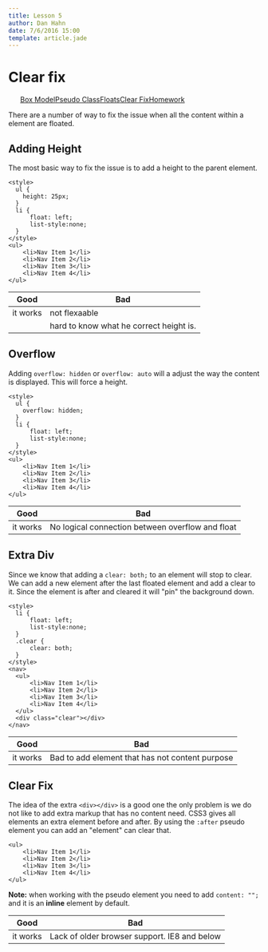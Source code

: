 ```yaml
---
title: Lesson 5
author: Dan Hahn
date: 7/6/2016 15:00
template: article.jade
---
```


# Clear fix

* [Box Model]()
* [Pseudo Class](pseudo.html)
* [Floats](floats.html)
* [Clear Fix](clear-fix.html)
* [Homework](homework.html)

There are a number of way to fix the issue when all the content within a element are floated.

## Adding Height

The most basic way to fix the issue is to add a height to the parent element.

    <style>
      ul {
        height: 25px;
      }
      li {
          float: left;
          list-style:none;
      }
    </style>
    <ul>
        <li>Nav Item 1</li>
        <li>Nav Item 2</li>
        <li>Nav Item 3</li>
        <li>Nav Item 4</li>
    </ul>

| Good     | Bad                                     |
|----------|-----------------------------------------|
| it works | not flexaable                           |
|          | hard to know what he correct height is. |

## Overflow

Adding `overflow: hidden` or `overflow: auto` will a adjust the way the content is displayed.  This will force a height.

    <style>
      ul {
        overflow: hidden;
      }
      li {
          float: left;
          list-style:none;
      }
    </style>
    <ul>
        <li>Nav Item 1</li>
        <li>Nav Item 2</li>
        <li>Nav Item 3</li>
        <li>Nav Item 4</li>
    </ul>

Good     | Bad
---------|-------------------------------------------------
it works | No logical connection between overflow and float

## Extra Div

Since we know that adding a `clear: both;` to an element will stop to clear. We can add a new element after the last floated element and add a clear to it. Since the element is after and cleared it will "pin" the background down.

    <style>
      li {
          float: left;
          list-style:none;
      }
      .clear {
          clear: both;
      }
    </style>
    <nav>
      <ul>
          <li>Nav Item 1</li>
          <li>Nav Item 2</li>
          <li>Nav Item 3</li>
          <li>Nav Item 4</li>
      </ul>
      <div class="clear"></div>
    </nav>

| Good     | Bad                                             |
|----------|-------------------------------------------------|
| it works | Bad to add element that has not content purpose |

## Clear Fix

The idea of the extra `<div></div>` is a good one the only problem is we do not like to add extra markup that has no content need. CSS3 gives all elements an extra element before and after. By using the `:after` pseudo element you can add an "element" can clear that.

  <style>
    ul:after {
      content: "";
      display: block;
      clear: both;
    }
        li {
            float: left;
            list-style:none;
        }
    </style>

    <ul>
        <li>Nav Item 1</li>
        <li>Nav Item 2</li>
        <li>Nav Item 3</li>
        <li>Nav Item 4</li>
    </ul>

**Note:** when working with the pseudo element you need to add `content: "";` and it is an **inline** element by default.

|Good|Bad|
|----|---|
|it works|Lack of older browser support. IE8 and below|

<script src="lesson-6.js"></script>

